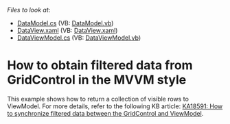 <!-- default file list -->
*Files to look at*:

* [DataModel.cs](./CS/ExpressionEvaluator%20Filter/Model/DataModel.cs) (VB: [DataModel.vb](./VB/ExpressionEvaluator%20Filter/Model/DataModel.vb))
* [DataView.xaml](./CS/ExpressionEvaluator%20Filter/View/DataView.xaml) (VB: [DataView.xaml](./VB/ExpressionEvaluator%20Filter/View/DataView.xaml))
* [DataViewModel.cs](./CS/ExpressionEvaluator%20Filter/ViewModel/DataViewModel.cs) (VB: [DataViewModel.vb](./VB/ExpressionEvaluator%20Filter/ViewModel/DataViewModel.vb))
<!-- default file list end -->
# How to obtain filtered data from GridControl in the MVVM style


<p>This example shows how to return a collection of visible rows to ViewModel. For more details, refer to the following KB article: <a href="https://www.devexpress.com/Support/Center/p/KA18591">KA18591: How to synchronize filtered data between the GridControl and ViewModel</a>.</p>

<br/>


